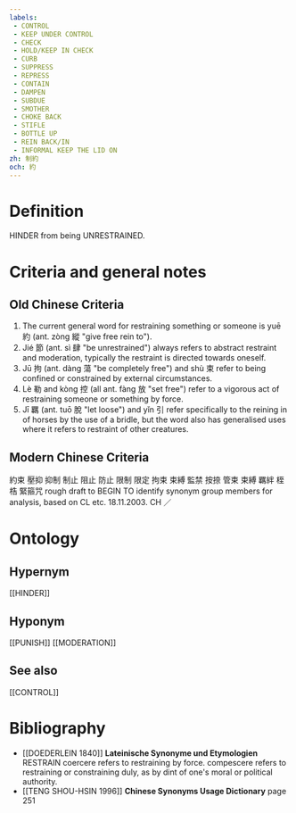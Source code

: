 ```yaml
---
labels: 
 - CONTROL
 - KEEP UNDER CONTROL
 - CHECK
 - HOLD/KEEP IN CHECK
 - CURB
 - SUPPRESS
 - REPRESS
 - CONTAIN
 - DAMPEN
 - SUBDUE
 - SMOTHER
 - CHOKE BACK
 - STIFLE
 - BOTTLE UP
 - REIN BACK/IN
 - INFORMAL KEEP THE LID ON
zh: 制約
och: 約
---
```


# Definition
HINDER from being UNRESTRAINED.
# Criteria and general notes
## Old Chinese Criteria
1. The current general word for restraining something or someone is yuē 約 (ant. zòng 縱 "give free rein to").
2. Jié 節 (ant. sì 肆 "be unrestrained") always refers to abstract restraint and moderation, typically the restraint is directed towards oneself.
3. Jū 拘 (ant. dàng 蕩 "be completely free") and shù 束 refer to being confined or constrained by external circumstances.
4. Lè 勒 and kòng 控 (all ant. fàng 放 "set free") refer to a vigorous act of restraining someone or something by force.
5. Jī 羈 (ant. tuō 脫 "let loose") and yǐn 引 refer specifically to the reining in of horses by the use of a bridle, but the word also has generalised uses where it refers to restraint of other creatures.
## Modern Chinese Criteria
約束
壓抑
抑制
制止
阻止
防止
限制
限定
拘束
束縛
監禁
按捺
管束
束縛
羈絆
桎梏
緊箍咒
rough draft to BEGIN TO identify synonym group members for analysis, based on CL etc. 18.11.2003. CH ／
# Ontology

## Hypernym
[[HINDER]]
## Hyponym
[[PUNISH]]
[[MODERATION]]
## See also
[[CONTROL]]
# Bibliography
- [[DOEDERLEIN 1840]]
**Lateinische Synonyme und Etymologien** 
RESTRAIN
coercere refers to restraining by force.
compescere refers to restraining or constraining duly, as by dint of one's moral or political authority.
- [[TENG SHOU-HSIN 1996]]
**Chinese Synonyms Usage Dictionary** page 251
